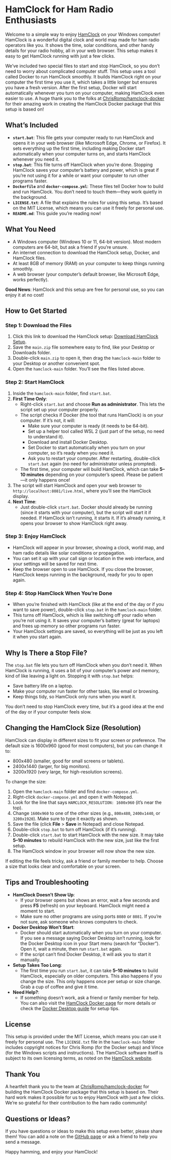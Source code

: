 # HamClock for Ham Radio Enthusiasts

Welcome to a simple way to enjoy [HamClock](https://www.clearskyinstitute.com/ham/HamClock/) on your Windows computer! HamClock is a wonderful digital clock and world map made for ham radio operators like you. It shows the time, solar conditions, and other handy details for your radio hobby, all in your web browser. This setup makes it easy to get HamClock running with just a few clicks.

We’ve included two special files to start and stop HamClock, so you don’t need to worry about complicated computer stuff. This setup uses a tool called Docker to run HamClock smoothly. It builds HamClock right on your computer the first time you use it, which takes a little longer but ensures you have a fresh version. After the first setup, Docker will start automatically whenever you turn on your computer, making HamClock even easier to use. A huge thank you to the folks at [ChrisRomp/hamclock-docker](https://github.com/ChrisRomp/hamclock-docker) for their amazing work in creating the HamClock Docker package that this setup is based on!

## What’s Included
- **`start.bat`**: This file gets your computer ready to run HamClock and opens it in your web browser (like Microsoft Edge, Chrome, or Firefox). It sets everything up the first time, including making Docker start automatically when your computer turns on, and starts HamClock whenever you need it.
- **`stop.bat`**: This file turns off HamClock when you’re done. Stopping HamClock saves your computer’s battery and power, which is great if you’re not using it for a while or want your computer to run other programs faster.
- **`Dockerfile`** and **`docker-compose.yml`**: These files tell Docker how to build and run HamClock. You don’t need to touch them—they work quietly in the background.
- **`LICENSE.txt`**: A file that explains the rules for using this setup. It’s based on the MIT License, which means you can use it freely for personal use.
- **`README.md`**: This guide you’re reading now!

## What You Need
- A Windows computer (Windows 10 or 11, 64-bit version). Most modern computers are 64-bit, but ask a friend if you’re unsure.
- An internet connection to download the HamClock setup, Docker, and HamClock files.
- At least 8GB of memory (RAM) on your computer to keep things running smoothly.
- A web browser (your computer’s default browser, like Microsoft Edge, works perfectly).

**Good News**: HamClock and this setup are free for personal use, so you can enjoy it at no cost!

## How to Get Started

### Step 1: Download the Files
1. Click this link to download the HamClock setup: [Download HamClock Setup](https://github.com/temetvince/hamclock/archive/refs/heads/main.zip).
2. Save the `main.zip` file somewhere easy to find, like your Desktop or Downloads folder.
3. Double-click `main.zip` to open it, then drag the `hamclock-main` folder to your Desktop or another convenient spot.
4. Open the `hamclock-main` folder. You’ll see the files listed above.

### Step 2: Start HamClock
1. Inside the `hamclock-main` folder, find `start.bat`.
2. **First Time Only**:
   - Right-click `start.bat` and choose **Run as administrator**. This lets the script set up your computer properly.
   - The script checks if Docker (the tool that runs HamClock) is on your computer. If it’s not, it will:
     - Make sure your computer is ready (it needs to be 64-bit).
     - Set up a helper tool called WSL 2 (just part of the setup, no need to understand it).
     - Download and install Docker Desktop.
     - Set Docker to start automatically when you turn on your computer, so it’s ready when you need it.
     - Ask you to restart your computer. After restarting, double-click `start.bat` again (no need for administrator unless prompted).
   - The first time, your computer will build HamClock, which can take **5–10 minutes** depending on your computer’s speed. Please be patient—it only happens once!
3. The script will start HamClock and open your web browser to `http://localhost:8081/live.html`, where you’ll see the HamClock display.
4. **Next Time**:
   - Just double-click `start.bat`. Docker should already be running (since it starts with your computer), but the script will start it if needed. If HamClock isn’t running, it starts it. If it’s already running, it opens your browser to show HamClock right away.

### Step 3: Enjoy HamClock
- HamClock will appear in your browser, showing a clock, world map, and ham radio details like solar conditions or propagation.
- You can set it up with your call sign or location in the web interface, and your settings will be saved for next time.
- Keep the browser open to use HamClock. If you close the browser, HamClock keeps running in the background, ready for you to open again.

### Step 4: Stop HamClock When You’re Done
- When you’re finished with HamClock (like at the end of the day or if you want to save power), double-click `stop.bat` in the `hamclock-main` folder.
- This turns off HamClock, which is like switching off your radio when you’re not using it. It saves your computer’s battery (great for laptops) and frees up memory so other programs run faster.
- Your HamClock settings are saved, so everything will be just as you left it when you start again.

## Why Is There a Stop File?
The `stop.bat` file lets you turn off HamClock when you don’t need it. When HamClock is running, it uses a bit of your computer’s power and memory, kind of like leaving a light on. Stopping it with `stop.bat` helps:
- Save battery life on a laptop.
- Make your computer run faster for other tasks, like email or browsing.
- Keep things tidy, so HamClock only runs when you want it.

You don’t need to stop HamClock every time, but it’s a good idea at the end of the day or if your computer feels slow.

## Changing the HamClock Size (Resolution)
HamClock can display in different sizes to fit your screen or preference. The default size is 1600x960 (good for most computers), but you can change it to:
- 800x480 (smaller, good for small screens or tablets).
- 2400x1440 (larger, for big monitors).
- 3200x1920 (very large, for high-resolution screens).

To change the size:
1. Open the `hamclock-main` folder and find `docker-compose.yml`.
2. Right-click `docker-compose.yml` and open it with Notepad.
3. Look for the line that says `HAMCLOCK_RESOLUTION: 1600x960` (it’s near the top).
4. Change `1600x960` to one of the other sizes (e.g., `800x480`, `2400x1440`, or `3200x1920`). Make sure to type it exactly as shown.
5. Save the file (click **File** > **Save** in Notepad) and close Notepad.
6. Double-click `stop.bat` to turn off HamClock (if it’s running).
7. Double-click `start.bat` to start HamClock with the new size. It may take **5–10 minutes** to rebuild HamClock with the new size, just like the first setup.
8. The HamClock window in your browser will now show the new size.

If editing the file feels tricky, ask a friend or family member to help. Choose a size that looks clear and comfortable on your screen.

## Tips and Troubleshooting
- **HamClock Doesn’t Show Up**:
  - If your browser opens but shows an error, wait a few seconds and press **F5** (refresh) on your keyboard. HamClock might need a moment to start.
  - Make sure no other programs are using ports `8080` or `8081`. If you’re not sure, ask someone who knows computers to check.
- **Docker Desktop Won’t Start**:
  - Docker should start automatically when you turn on your computer. If you see a message saying Docker Desktop isn’t running, look for the Docker Desktop icon in your Start menu (search for “Docker”). Open it, wait a minute, then run `start.bat` again.
  - If the script can’t find Docker Desktop, it will ask you to start it manually.
- **Setup Takes Too Long**:
  - The first time you run `start.bat`, it can take **5–10 minutes** to build HamClock, especially on older computers. This also happens if you change the size. This only happens once per setup or size change. Grab a cup of coffee and give it time.
- **Need Help?**:
  - If something doesn’t work, ask a friend or family member for help. You can also visit the [HamClock Docker page](https://github.com/ChrisRomp/hamclock-docker) for more details or check the [Docker Desktop guide](https://docs.docker.com/desktop/windows/install/) for setup tips.

## License
This setup is provided under the MIT License, which means you can use it freely for personal use. The `LICENSE.txt` file in the `hamclock-main` folder includes copyright notices for Chris Romp (for the Docker setup) and Vince (for the Windows scripts and instructions). The HamClock software itself is subject to its own licensing terms, as noted on the [HamClock website](https://www.clearskyinstitute.com/ham/HamClock/).

## Thank You
A heartfelt thank you to the team at [ChrisRomp/hamclock-docker](https://github.com/ChrisRomp/hamclock-docker) for building the HamClock Docker package that this setup is based on. Their hard work makes it possible for us to enjoy HamClock with just a few clicks. We’re so grateful for their contribution to the ham radio community!

## Questions or Ideas?
If you have questions or ideas to make this setup even better, please share them! You can add a note on the [GitHub page](https://github.com/temetvince/hamclock) or ask a friend to help you send a message.

Happy hamming, and enjoy your HamClock!

